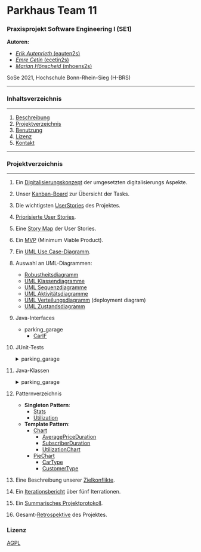 # Parkhaus Team 11
### Praxisprojekt Software Engineering I (SE1)


**Autoren:**
- [*Erik Autenrieth* (eauten2s)](mailto:erik.autenrieth@smail.inf.h-brs.de)
- [*Emre Cetin* (ecetin2s)](mailto:emre.cetin@smail.inf.h-brs.de)
- [*Marian Hönscheid* (mhoens2s)](mailto:marian.hoenscheid@smail.inf.h-brs.de)

SoSe 2021, Hochschule Bonn-Rhein-Sieg (H-BRS)

---

### Inhaltsverzeichnis
___
1. [Beschreibung](#beschreibung )
2. [Projektverzeichnis](#projektverzeichnis)
3. [Benutzung](#benutzung)
4. [Lizenz](#lizenz)
5. [Kontakt](#kontakt)
___


### Projektverzeichnis
___
1. Ein [Digitalisierungskonzept](https://vm-2d21.inf.h-brs.de/mk_se1_ss21_Team_11/mk_se1_ss21_Team_11/-/wikis/Digitalisierungskonzept) der umgesetzten digitalisierungs Aspekte.
2. Unser  [Kanban-Board](https://vm-2d21.inf.h-brs.de/mk_se1_ss21_Team_11/mk_se1_ss21_Team_11/-/boards) zur Übersicht der Tasks.
3. Die wichtigsten [UserStories](https://vm-2d21.inf.h-brs.de/mk_se1_ss21_Team_11/mk_se1_ss21_Team_11/-/wikis/UserStories) des Projektes.

4. [Priorisierte User Stories](https://vm-2d21.inf.h-brs.de/mk_se1_ss21_Team_11/mk_se1_ss21_Team_11/-/wikis/Priorisierte-User-Stories).
5. Eine [Story Map](https://vm-2d21.inf.h-brs.de/mk_se1_ss21_Team_11/mk_se1_ss21_Team_11/-/wikis/Story-Map) der  User Stories.
6. Ein [MVP](https://vm-2d21.inf.h-brs.de/mk_se1_ss21_Team_11/mk_se1_ss21_Team_11/-/wikis/MVP) (Minimum Viable Product).
7. Ein [UML Use Case-Diagramm](https://vm-2d21.inf.h-brs.de/mk_se1_ss21_Team_11/mk_se1_ss21_Team_11/-/wikis/UML-Use-Case-Diagramm).
8. Auswahl an UML-Diagrammen:
    - [Robustheitsdiagramm](https://vm-2d21.inf.h-brs.de/mk_se1_ss21_Team_11/mk_se1_ss21_Team_11/-/wikis/Robustheitsdiagramm)
    - [UML Klassendiagramme](https://vm-2d21.inf.h-brs.de/mk_se1_ss21_Team_11/mk_se1_ss21_Team_11/-/wikis/UML-Klassendiagramme)
    - [UML Sequenzdiagramme](https://vm-2d21.inf.h-brs.de/mk_se1_ss21_Team_11/mk_se1_ss21_Team_11/-/wikis/UML-Sequenzdiagramme)
    - [UML Aktivitätsdiagramme](https://vm-2d21.inf.h-brs.de/mk_se1_ss21_Team_11/mk_se1_ss21_Team_11/-/wikis/UML-Aktivit%C3%A4tsdiagramme)
    - [UML Verteilungsdiagramm](https://vm-2d21.inf.h-brs.de/mk_se1_ss21_Team_11/mk_se1_ss21_Team_11/-/wikis/UML-Verteilungsdiagramm) (deployment diagram)
    - [UML Zustandsdiagramm](https://vm-2d21.inf.h-brs.de/mk_se1_ss21_Team_11/mk_se1_ss21_Team_11/-/wikis/UML-Zustandsdiagramm)

9. Java-Interfaces
   - parking_garage
        - [CarIF](src/main/java/com/team11/parking_garage/CarIF.java)

10. JUnit-Tests
    <details><summary>parking_garage</summary>
    
    - [CarTest](src/test/java/com/team11/parking_garage/CarTest.java)
    - [ParkingGarageServletTest](src/test/java/com/team11/parking_garage/ParkingGarageServletTest.java)
    - [StatsTest](src/test/java/com/team11/parking_garage/StatsTest.java)
    - [TicketTest](src/test/java/com/team11/parking_garage/TicketTest.java)
    - [UtilizationTest](src/test/java/com/team11/parking_garage/UtilizationTest.java)
    <details><summary>charts</summary>
      
     - [AveragePriceDurationTest](src/test/java/com/team11/parking_garage/charts/AveragePriceDurationTest.java)
     - [CarTypeTest](src/test/java/com/team11/parking_garage/charts/CarTypeTest.java) 
     - [CustomerTypeTest](src/test/java/com/team11/parking_garage/charts/CustomerTypeTest.java)
     - [SubscriberDurationTest](src/test/java/com/team11/parking_garage/charts/SubscriberDurationTest.java) 
     - [UtilizationChartTest](src/test/java/com/team11/parking_garage/charts/UtilizationChartTest.java)
    </details>
    <details><summary>customers</summary>
             
      - [DiscountedTest](src/test/java/com/team11/parking_garage/customers/DiscountedTest.java)
      - [StandardTest](src/test/java/com/team11/parking_garage/customers/StandardTest.java) 
      - [SubscriberTest](src/test/java/com/team11/parking_garage/customers/SubscriberTest.java)
    </details>

    </details>

11. Java-Klassen
    <details><summary>parking_garage</summary>
    
    - [Car](src/main/java/com/team11/parking_garage/Car.java)
    - [ParkingGarageServlet](src/main/java/com/team11/parking_garage/ParkingGarageServlet.java)
    - [Stats](src/main/java/com/team11/parking_garage/Stats.java)
    - [Ticket](src/main/java/com/team11/parking_garage/Ticket.java)
    - [Utilization](src/main/java/com/team11/parking_garage/Utilization.java)
    <details><summary>charts</summary>
    
    - [AveragePriceDuration](src/main/java/com/team11/parking_garage/charts/AveragePriceDuration.java)
    - [CarType](src/main/java/com/team11/parking_garage/charts/CarType.java)
    - [Chart](src/main/java/com/team11/parking_garage/charts/Chart.java)
    - [CustomerType](src/main/java/com/team11/parking_garage/charts/CustomerType.java)
    - [PieChart](src/main/java/com/team11/parking_garage/charts/PieChart.java)
    - [SubscriberDuration](src/main/java/com/team11/parking_garage/charts/SubscriberDuration.java)
    - [UtilizationChart](src/main/java/com/team11/parking_garage/charts/UtilizationChart.java)
    </details>
    <details><summary>customers</summary>

    - [Customer](src/main/java/com/team11/parking_garage/customers/Customer.java)
    - [Discounted](src/main/java/com/team11/parking_garage/customers/Discounted.java)
    - [Standard](src/main/java/com/team11/parking_garage/customers/Standard.java)
    - [Subscriber](src/main/java/com/team11/parking_garage/customers/Subscriber.java)
    </details>
    <details><summary>management</summary>
    
    - [IncomeStatement](src/main/java/com/team11/parking_garage/management/IncomeStatement.java)
    - [ROICalculator](src/main/java/com/team11/parking_garage/management/ROICalculator.java)
    </details>
     </details>

12. Patternverzeichnis
    - **Singleton Pattern**:
        - [Stats](src/main/java/com/team11/parking_garage/Stats.java)
        - [Utilization](src/main/java/com/team11/parking_garage/Utilization.java)
    - **Template Pattern**:
        - [Chart](src/main/java/com/team11/parking_garage/charts/Chart.java)
            - [AveragePriceDuration](src/main/java/com/team11/parking_garage/charts/AveragePriceDuration.java)
            - [SubscriberDuration](src/main/java/com/team11/parking_garage/charts/SubscriberDuration.java)
            - [UtilizationChart](src/main/java/com/team11/parking_garage/charts/UtilizationChart.java)
        - [PieChart](src/main/java/com/team11/parking_garage/charts/PieChart.java)
            - [CarType](src/main/java/com/team11/parking_garage/charts/CarType.java)
            - [CustomerType](src/main/java/com/team11/parking_garage/charts/CustomerType.java)
13. Eine Beschreibung unserer [Zielkonflikte](https://vm-2d21.inf.h-brs.de/mk_se1_ss21_Team_11/mk_se1_ss21_Team_11/-/wikis/Zielkonflikte).

14. Ein [Iterationsbericht](https://vm-2d21.inf.h-brs.de/mk_se1_ss21_Team_11/mk_se1_ss21_Team_11/-/wikis/Iterationsbericht) über fünf Iterrationen.

15. Ein [Summarisches Projektprotokoll](https://vm-2d21.inf.h-brs.de/mk_se1_ss21_Team_11/mk_se1_ss21_Team_11/-/wikis/Summarisches-Projektprotokoll).

16. Gesamt-[Retrospektive](https://vm-2d21.inf.h-brs.de/mk_se1_ss21_Team_11/mk_se1_ss21_Team_11/-/wikis/Retrospektive) des Projektes.

### Lizenz
[AGPL](LIZENZ)


